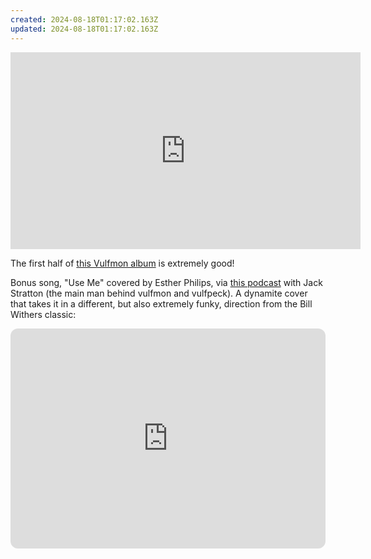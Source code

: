 ```yaml
---
created: 2024-08-18T01:17:02.163Z
updated: 2024-08-18T01:17:02.163Z
---
```

<iframe width="560" height="315" src="https://www.youtube.com/embed/DEsKgbYs9Mc?si=eeluvxc9WzZM0ebQ" title="YouTube video player" frameborder="0" allow="accelerometer; autoplay; clipboard-write; encrypted-media; gyroscope; picture-in-picture; web-share" referrerpolicy="strict-origin-when-cross-origin" allowfullscreen></iframe>

The first half of [this Vulfmon album](https://open.spotify.com/album/4voc4nmHBjqM4Dm5rjMDUs?si=So7hkKC1Tie2VZWSOXmocg) is extremely good!

Bonus song, "Use Me" covered by Esther Philips, via [this podcast](https://www.youtube.com/watch?v=w-xu0x5-B9g&pp=ygUWamFjayBzdHJhdHRvbiBkZWFkIHdheA%3D%3D) with Jack Stratton (the main man behind vulfmon and vulfpeck). A dynamite cover that takes it in a different, but also extremely funky, direction from the Bill Withers classic:

<iframe style="border-radius:12px" src="https://open.spotify.com/embed/track/5eFfHWOxG08HgkpVoSEPBf?utm_source=generator" width="100%" height="352" frameBorder="0" allowfullscreen="" allow="autoplay; clipboard-write; encrypted-media; fullscreen; picture-in-picture" loading="lazy"></iframe>